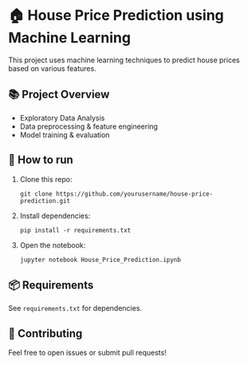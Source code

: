 # 🏠 House Price Prediction using Machine Learning

This project uses machine learning techniques to predict house prices based on various features.

## 📚 Project Overview
- Exploratory Data Analysis
- Data preprocessing & feature engineering
- Model training & evaluation

## 🚀 How to run
1. Clone this repo:
   ```
   git clone https://github.com/yourusername/house-price-prediction.git
   ```
2. Install dependencies:
   ```
   pip install -r requirements.txt
   ```
3. Open the notebook:
   ```
   jupyter notebook House_Price_Prediction.ipynb
   ```

## 📦 Requirements
See `requirements.txt` for dependencies.

## 🤝 Contributing
Feel free to open issues or submit pull requests!
